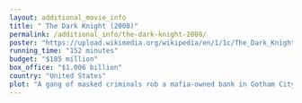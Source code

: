 ```yaml
---
layout: additional_movie_info
title: " The Dark Knight (2008)"
permalink: /additional_info/the-dark-knight-2008/
poster: "https://upload.wikimedia.org/wikipedia/en/1/1c/The_Dark_Knight_%282008_film%29.jpg"
running_time: "152 minutes"
budget: "$185 million"
box_office: "$1.006 billion"
country: "United States"
plot: "A gang of masked criminals rob a mafia-owned bank in Gotham City, betraying and killing each other until the sole survivor, the Joker, reveals himself as the mastermind and escapes with the money. The vigilante Batman, district attorney Harvey Dent, and police lieutenant Jim Gordon ally to eliminate Gotham's organized crime. Batman's true identity, the billionaire Bruce Wayne, publicly supports Dent as Gotham's legitimate protector, as Wayne believes Dent's success will allow Batman to retire, allowing him to romantically pursue his childhood friend Rachel Dawes, despite her relationship with Dent.\n\nGotham's mafia bosses gather to discuss protecting their organizations from the Joker, the police, and Batman. The Joker interrupts the meeting and offers to kill Batman for half of the fortune their accountant, Lau, concealed before fleeing to Hong Kong to avoid extradition. With the help of Wayne Enterprises CEO Lucius Fox, Batman finds Lau in Hong Kong and returns him to the custody of Gotham police. His testimony enables Dent to apprehend the crime families. The bosses accept the Joker's offer, and he kills high-profile targets involved in the trial, including the judge and police commissioner. Although Gordon saves the mayor, the Joker threatens that his attacks will continue until Batman reveals his identity. He targets Dent at a fundraising dinner and throws Rachel out of a window, but Batman rescues her.\n\nWayne struggles to understand the Joker's motives, to which his butler Alfred Pennyworth says \"some men just want to watch the world burn.\" Dent claims he is Batman to lure out the Joker, who attacks the police convoy transporting him. Batman and Gordon apprehend the Joker, and Gordon is promoted to commissioner. At the police station, Batman interrogates the Joker, who says he finds Batman entertaining and has no intention of killing him. Having deduced Batman's feelings for Rachel, the Joker reveals she and Dent are being held separately in buildings rigged to explode. Batman races to rescue Rachel while Gordon and the other officers go after Dent, but they discover the Joker gave their positions in reverse. The explosives detonate, killing Rachel and severely burning Dent's face on one side. The Joker escapes custody, extracts the fortune's location from Lau, and burns it, killing Lau in the process.\n\nWayne Enterprises accountant Coleman Reese deduces and tries to expose Batman's identity, but the Joker threatens to blow up a hospital unless Reese is killed. While the police evacuate hospitals and Gordon struggles to keep Reese alive, the Joker meets with a disillusioned Dent, persuading him to take the law into his own hands and avenge Rachel. Dent defers his decision-making to his now half-scarred, two-headed coin, killing the corrupt officers and the mafia involved in Rachel's death. As panic grips the city, the Joker reveals two evacuation ferries, one carrying civilians and the other prisoners, are rigged to explode at midnight unless one group sacrifices the other. To the Joker's disbelief, the passengers refuse to kill one another. Batman subdues the Joker but refuses to kill him. Before the police arrest the Joker, he says although Batman proved incorruptible, his plan to corrupt Dent has succeeded.\n\nDent takes Gordon's family hostage, blaming his negligence for Rachel's death. He flips his coin to decide their fates, but Batman tackles him to save Gordon's son, and Dent falls to his death. Believing Dent is the hero the city needs and the truth of his corruption will harm Gotham, Batman takes the blame for his death and actions and persuades Gordon to conceal the truth. Pennyworth burns an undelivered letter from Rachel to Wayne that says she chose Dent, and Fox destroys the invasive surveillance network that helped Batman find the Joker. The city mourns Dent as a hero, and the police launch a manhunt for Batman."
---
```

